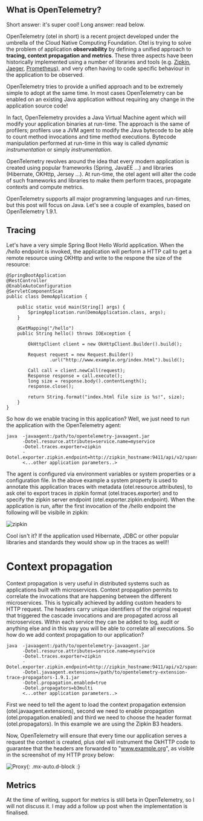 ## What is OpenTelemetry? 

Short answer: it's super cool! Long answer: read below.

OpenTelemetry (otel in short) is a recent project developed under the umbrella of the Cloud Native Computing Foundation. Otel is trying to solve the problem of application **observability** by defining a unified approach to **tracing, context propagation and metrics**.
These three aspects have been historically implemented using a number of libraries and tools (e.g. [Zipkin](https://github.com/openzipkin/), [Jaeger](https://github.com/jaegertracing/jaeger), [Prometheus](https://github.com/prometheus)), and very often having to code specific behaviour in the application to be observed.

OpenTelemetry tries to provide a unified approach and to be extremely simple to adopt at the same time. In most cases OpenTelemetry can be enabled on an existing Java application without requiring any change in the application source code!

In fact, OpenTelemetry provides a Java Virtual Machine agent which will modify your application binaries at run-time. The approach is the same of profilers; profilers use a JVM agent to modify the Java bytecode to be able to count method invocations and time method executions. Bytecode manipulation performed at run-time in this way is called *dynamic instrumentation* or simply *instrumentation*.

OpenTelemetry revolves around the idea that every modern application is created using popular frameworks (Spring, JavaEE ...) and libraries (Hibernate, OKHttp, Jersey ...). At run-time, the otel agent will alter the code of such frameworks and libraries to make them perform traces, propagate contexts and
compute metrics.

OpenTelemetry supports all major programming languages and run-times, but this post will focus on Java. Let's see a couple of examples, based on
OpenTelemetry 1.9.1.

## Tracing

Let's have a very simple Spring Boot Hello World application. When the */hello* endpoint is invoked, the application will perform a HTTP call to get a remote resource using OKHttp and write to the respone the size of the resource:
```
@SpringBootApplication
@RestController
@EnableAutoConfiguration
@ServletComponentScan
public class DemoApplication {
 
    public static void main(String[] args) {
        SpringApplication.run(DemoApplication.class, args);
    }
 
    @GetMapping("/hello")
    public String hello() throws IOException {
 
        OkHttpClient client = new OkHttpClient.Builder().build();
         
        Request request = new Request.Builder()
                .url("http://www.example.org/index.html").build();
 
        Call call = client.newCall(request);
        Response response = call.execute();
        long size = response.body().contentLength();
        response.close();
 
        return String.format("index.html file size is %s!", size);
    }
}
```
So how do we enable tracing in this application? Well, we just need to run the application with the OpenTelemetry agent:
```
java  -javaagent:/path/to/opentelemetry-javaagent.jar
      -Dotel.resource.attributes=service.name=myservice
      -Dotel.traces.exporter=zipkin
      -Dotel.exporter.zipkin.endpoint=http://zipkin_hostname:9411/api/v2/spans 
      <...other application parameters..>
```
The agent is configured via environment variables or system properties or a configuration file. In the above example a system property is used to annotate this application traces with metadata (otel.resource.attributes), to ask otel to export traces in zipkin format (otel.traces.exporter) and to specify the zipkin server endpoint (otel.exporter.zipkin.endpoint). When the application is run, after the first invocation of the */hello* endpoint the following will be visibile in zipkin:

![zipkin](assets/otel_zipkin.png "Zipkin")

Cool isn't it? If the application used Hibernate, JDBC or other popular libraries and standards they would show up in the traces as well!!

# Context propagation

Context propagation is very useful in distributed systems such as applications built with microservices. Context propagation permits to correlate the invocations that are happening between the different microservices. This is typically achieved by adding custom headers to HTTP request. The headers
carry unique identifiers of the original request that triggered the cascade invocations and are propagated across all microservices. Within each service they can be added to log, audit or anything else and in this way you will be able to correlate all executions. So how do we add context propagation to our application? 

```
java  -javaagent:/path/to/opentelemetry-javaagent.jar
      -Dotel.resource.attributes=service.name=myservice
      -Dotel.traces.exporter=zipkin
      -Dotel.exporter.zipkin.endpoint=http://zipkin_hostname:9411/api/v2/spans 
      -Dotel.javaagent.extensions=/path/to/opentelemetry-extension-trace-propagators-1.9.1.jar
      -Dotel.propagation.enabled=true 
      -Dotel.propagators=b3multi
      <...other application parameters..>
```
First we need to tell the agent to load the context propagation extension (otel.javaagent.extensions), second we need to enable propagation (otel.propagation.enabled) and third we need to choose the header format (otel.propagators). In this example we are using the Zipkin B3 headers.

Now, OpenTelemetry will ensure that every time our application serves a request the context is created, plus otel  will instrument the OkHTTP code to guarantee that the headers are forwarded to "www.example.org", as visible in the screenshot of my HTTP proxy below:

![Proxy](assets/otel_proxy.png "Proxy"){: .mx-auto.d-block :}

## Metrics

At the time of writing, support for metrics is still beta in OpenTelemetry, so I will not discuss it. I may add a follow up post when the implementation is
finalised.